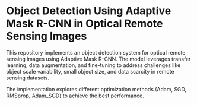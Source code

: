 # Object Detection Using Adaptive Mask R-CNN in Optical Remote Sensing Images

This repository implements an object detection system for optical remote sensing images using Adaptive Mask R-CNN. The model leverages transfer learning, data augmentation, and fine-tuning to address challenges like object scale variability, small object size, and data scarcity in remote sensing datasets. 

The implementation explores different optimization methods (Adam, SGD, RMSprop, Adam_SGD) to achieve the best performance.